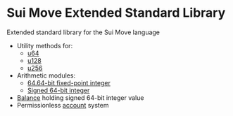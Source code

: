 # Sui Move Extended Standard Library

Extended standard library for the Sui Move language
* Utility methods for:
  * [u64](/stl/sources/u64.move "u64")
  * [u128](/stl/sources/u128.move "u128")
  * [u256](/stl/sources/u256.move "u256")
* Arithmetic modules:
  * [64.64-bit fixed-point integer](/stl/sources/fp64.move "fp64")
  * [Signed 64-bit integer](/stl/sources/i64.move "i64")
* [Balance](/stl/sources/ibalance.move "IBalance") holding signed 64-bit integer value
* Permissionless [account](/stl/sources/account.move "Account") system
